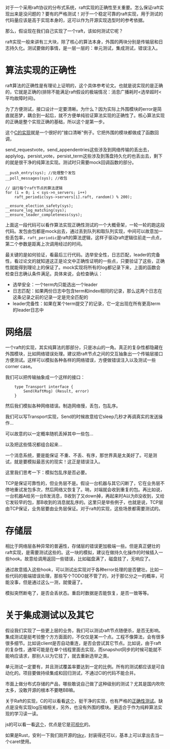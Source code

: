对于一个采用raft协议的分布式系统，raft实现的正确性至关重要。怎么保证raft实现出来是没问题的？要有的严格测试！对于一个稳定可靠的raft实现，用于测试的代码量应该是高于实现本身的，这可以作为开源实现选型时的参考依据。

那么，假设现在我们自己实现了一个raft，该如何测试它呢？

raft实现一般来讲有三大块，除了核心的算法本身，外围的两块分别是传输层和日志持久化。测试要做的事情，是一层一层的：单元测试，集成测试，错误注入。

# 算法实现的正确性

raft算法的正确性是有理论上证明的，这个具体参考论文。也就是说实现的是正确的，它就是正确的(排除不能满足raft假设的极端情况：消息广播耗时<选举超时<平均故障时间)。

为了方便测试，接口设计一定要清晰。为什么？因为实际上外围模块的error是简直就恶梦，耦合到一起后，就不方便单纯验证算法实现的正确性了。核心算法实现的正确是整个实现正确的基础，所以这个是第一步。

这个[C的实现](https://github.com/willemt/raft)就是一个很好的"接口清晰"例子。它把外围的模块都做成了函数回调，

send_requestvote，send_appendentries这些涉及到网络传输的丢出去，applylog，persist_vote，persist_term这些涉及到落盘持久化的也丢出去，剩下的就是很干净的纯算法实现。测试时只需要mock回调函数的部分。

    __push_entry(sys); //处理整个发包
    __poll_messages(sys); //收包

    // 运行每个raft节点的算法逻辑
    for (i = 0; i < sys->n_servers; i++)
        raft_periodic(sys->servers[i].raft, random() % 200);

    __ensure_election_safety(sys);
    __ensure_log_matching(sys);
    __ensure_leader_completeness(sys);

上面这一段代码可以看作算法实现正确性测试的一个大概骨架，一轮一轮的跑这段代码。发包由包都是mock出去，通过丢到队列和取队列实现，中间可以故意加一些丢包率，`raft_periodic`是raft的算法逻辑，这样子驱动raft逻辑往前走一点点，第二个参数是距离上次调用经过的时间。

最关键的是如何验证，看最后三行代码。选举安全性，日志匹配，leader的完备性，看过论文的就知道这正是论文中正确性证明的一些点，只要验证了这些，正确性就能得到理论上的保证了。mock实现将所有的log都记录下来，上面的函数会检查日志确认条件满足。具体来说，会检查确认：

* 选举安全：一个term内只能选出一个leader
* 日志匹配：如果两份日志中包含term和index相同的记录，那么这两个日志在这条记录之前的记录一定是完全匹配的
* leader完备性：如果在某个term提交了的记录，它一定出现在所有更高term的leader日志中

# 网络层

一个raft的实现，其实纯算法的那部分，只是冰山的一角。真正的复杂性都隐藏在外围模块，比如网络错误处理。建议把raft节点之间的交互抽象出一个传输层接口方便测试。这样可以模拟各种各样的网络错误，方便做错误注入以及测试一些corner case。

我们可以把传输抽象成一个这样的接口：

```
    type Transport interface {
        Send(RaftMsg) (Result, error)
    }
```

然后我们模拟各种网络错误。制造网络慢，丢包，包乱序。

我们可以写Transport实现，Send的时候故意给它sleep几秒才再调真实的发送操作...

可以故意的以一定概率随机丢掉其中一些包...

以及把这些情况都组合起来...

一个消息系统，要是能保证 不重、不丢、有序，那世界真是太美好了。可是测试，就是要模拟最恶劣的现实！这正是错误注入。

这里我们思考一下：模拟包乱序是否必要。

TCP是保证可靠性的，但业务层不是。假设一台机器与其它闪断了，它在业务层不停地重试发包多次，然后网络又恢复了。呐，对端就会收到重复的包。再比如说，一台机器A给另一台B发消息，B收到了又down掉，再起来时A以为B没收到，又给它发较早的包，那B收到的消息就乱序的。这里只是举些例子，也就是说，TCP层由TCP保证，业务层要由业务层保证。对于raft的实现，这些场景都需要测试的。

# 存储层

相比于网络层各种异常的普遍性，存储层的错误更加极端一些。但是真正健壮的raft实现，是需要测试这些的。这一块的模拟，建议在做持久化操作的时候插入一些hook。故意给调用返回一些错误，比如磁盘满了，磁盘挂了，无响应了。

通过故意插入这些hook，可以测试出实现对于各种error处理的是否健壮。比如一些代码的极端错误处理，那些写个TODO就不管了的，对于那亿分之一的概率，可能没事，但是通过这么一测，就傻逼了。

模拟突然断电了，是否会丢状态。重启时数据是否能恢复，是否一致等等。

# 关于集成测试以及其它

假设我们实现了一些更上层的业务，我们可以测试raft节点随便杀，是否无影响。集成测试是挺考验整个方方面面的，不仅仅是某一个点。工程不像算法，会有很多很多细节。比如说client是否自动重连，是否会尝试其它节点。比如说，由于raft的复杂性，通常可能是在单个线程里面去实现，而snapshot同步的时候可能就不能响应请求，那别人以为它挂了，就去重新选举之类。

单元测试一定要有，并且测试覆盖率要达到一定的比例。所有的测试都应该是可自动化的。项目要做持续集成和回归测试，不通过CI的代码不能合并。

市面上做分布式存储的产品，哪些敢说自己做了这种级别的测试？尤其是国内吹吹太多，没敢开源的根本不要瞎BB嘛。

关于Raft的实现，C的可以看看[这个](https://github.com/willemt/raft)，挺干净的实现，也有严格的[正确性测试](https://github.com/willemt/virtraft)。缺点是没有实现log压缩相关，另外，也没有外围的模块。更适合于作为纯粹算法实现的学习读一读。

js的可以看一看[这个](https://github.com/ongardie/raftscope)，优点是它是[可视化](http://raft.github.io/raftscope/)的。

如果是Rust，安利一下我们刚开源的[tikv](https://github.com/pingcap/tikv/tree/master/src/raft)，封装得还可以，基本上可以拿出去当一个caret使用。
